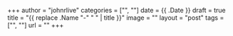 +++
author = "johnrlive"
categories = ["", ""]
date = {{ .Date }}
draft = true
title = "{{ replace .Name "-" " " | title }}"
image = ""
layout = "post"
tags = ["", ""]
url = ""
+++
